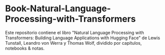 # Book-Natural-Language-Processing-with-Transformers
Este repositorio contiene el libro "Natural Language Processing with Transformers: Building Language Applications with Hugging Face" de Lewis Tunstall, Leandro von Werra y Thomas Wolf, dividido por capítulos, notebooks &amp; notas.
